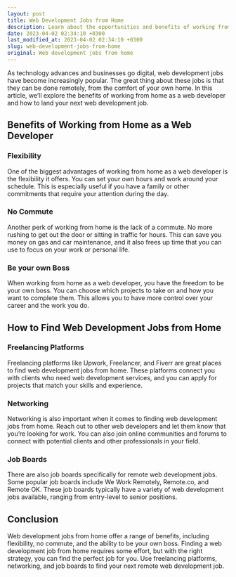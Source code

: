 ```yaml
---
layout: post
title: Web Development Jobs from Home
description: Learn about the opportunities and benefits of working from home as a web developer.
date: 2023-04-02 02:34:10 +0300
last_modified_at: 2023-04-02 02:34:10 +0300
slug: web-development-jobs-from-home
original: Web development jobs from home
---
```

As technology advances and businesses go digital, web development jobs have become increasingly popular. The great thing about these jobs is that they can be done remotely, from the comfort of your own home. In this article, we’ll explore the benefits of working from home as a web developer and how to land your next web development job.

## Benefits of Working from Home as a Web Developer

### Flexibility

One of the biggest advantages of working from home as a web developer is the flexibility it offers. You can set your own hours and work around your schedule. This is especially useful if you have a family or other commitments that require your attention during the day.

### No Commute

Another perk of working from home is the lack of a commute. No more rushing to get out the door or sitting in traffic for hours. This can save you money on gas and car maintenance, and it also frees up time that you can use to focus on your work or personal life.

### Be your own Boss

When working from home as a web developer, you have the freedom to be your own boss. You can choose which projects to take on and how you want to complete them. This allows you to have more control over your career and the work you do.

## How to Find Web Development Jobs from Home

### Freelancing Platforms

Freelancing platforms like Upwork, Freelancer, and Fiverr are great places to find web development jobs from home. These platforms connect you with clients who need web development services, and you can apply for projects that match your skills and experience.

### Networking

Networking is also important when it comes to finding web development jobs from home. Reach out to other web developers and let them know that you’re looking for work. You can also join online communities and forums to connect with potential clients and other professionals in your field.

### Job Boards

There are also job boards specifically for remote web development jobs. Some popular job boards include We Work Remotely, Remote.co, and Remote OK. These job boards typically have a variety of web development jobs available, ranging from entry-level to senior positions.

## Conclusion

Web development jobs from home offer a range of benefits, including flexibility, no commute, and the ability to be your own boss. Finding a web development job from home requires some effort, but with the right strategy, you can find the perfect job for you. Use freelancing platforms, networking, and job boards to find your next remote web development job.